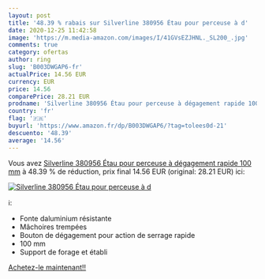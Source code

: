 ```yaml
---
layout: post
title: '48.39 % rabais sur Silverline 380956 Étau pour perceuse à d'
date: 2020-12-25 11:42:58
image: 'https://m.media-amazon.com/images/I/41GVsEZJHNL._SL200_.jpg'
comments: true
category: ofertas
author: ring
slug: 'B003DWGAP6-fr'
actualPrice: 14.56 EUR
currency: EUR
price: 14.56
comparePrice: 28.21 EUR
prodname: 'Silverline 380956 Étau pour perceuse à dégagement rapide 100 mm'
country: 'fr'
flag: '🇫🇷'
buyurl: 'https://www.amazon.fr/dp/B003DWGAP6/?tag=tolees0d-21'
descuento: '48.39'
average: '14.56'
---
```


Vous avez [Silverline 380956 Étau pour perceuse à dégagement rapide 100 mm](https://www.amazon.fr/dp/B003DWGAP6/?tag=tolees0d-21)  à  48.39 % de réduction, prix final  14.56 EUR (original: 28.21 EUR) ici:

[![Silverline 380956 Étau pour perceuse à d](https://m.media-amazon.com/images/I/41GVsEZJHNL._SL200_.jpg)](https://www.amazon.fr/dp/B003DWGAP6/?tag=tolees0d-21)

ℹ️:

- Fonte daluminium résistante
- Mâchoires trempées
- Bouton de dégagement pour action de serrage rapide
- 100 mm
- Support de forage et établi

[Achetez-le maintenant!!](https://www.amazon.fr/dp/B003DWGAP6/?tag=tolees0d-21)
